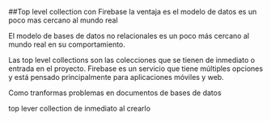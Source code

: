 ##Top level collection con Firebase
la ventaja es el modelo de datos es un poco mas cercano al mundo real

El modelo de bases de datos no relacionales es un poco más cercano al mundo real en su comportamiento.

Las top level collections son las colecciones que se tienen de inmediato o entrada en el proyecto.
Firebase es un servicio que tiene múltiples opciones y está pensado principalmente para aplicaciones móviles y web.

Como tranformas problemas en documentos de bases de datos

top lever collection
de inmediato al crearlo
